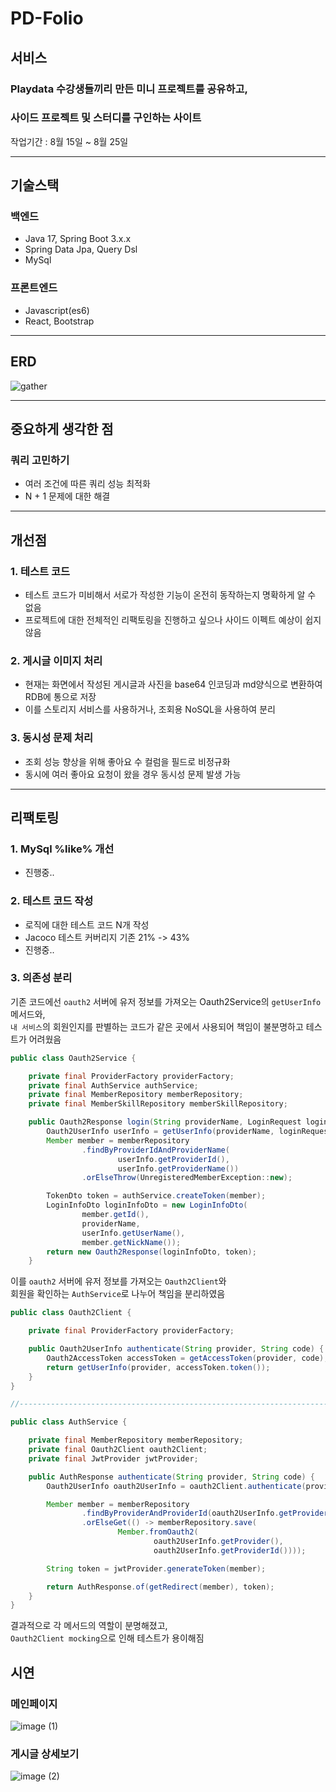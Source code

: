 # PD-Folio

## 서비스

### Playdata 수강생들끼리 만든 미니 프로젝트를 공유하고,

### 사이드 프로젝트 및 스터디를 구인하는 사이트

작업기간 : 8월 15일 ~ 8월 25일

---

## 기술스택

### 백엔드

- Java 17, Spring Boot 3.x.x
- Spring Data Jpa, Query Dsl
- MySql

### 프론트엔드

- Javascript(es6)
- React, Bootstrap

---

## ERD

![gather](https://github.com/ktk8916/pdfolio-refactoring/assets/71807768/f68790f2-86f6-42f4-bc93-c9f4b9f2bb8a)

---

## 중요하게 생각한 점

### 쿼리 고민하기

- 여러 조건에 따른 쿼리 성능 최적화
- N + 1 문제에 대한 해결

---

## 개선점

### 1. 테스트 코드

- 테스트 코드가 미비해서 서로가 작성한 기능이 온전히 동작하는지 명확하게 알 수 없음
- 프로젝트에 대한 전체적인 리팩토링을 진행하고 싶으나 사이드 이펙트 예상이 쉽지 않음

### 2. 게시글 이미지 처리

- 현재는 화면에서 작성된 게시글과 사진을 base64 인코딩과 md양식으로 변환하여 RDB에 통으로 저장
- 이를 스토리지 서비스를 사용하거나, 조회용 NoSQL을 사용하여 분리

### 3. 동시성 문제 처리

- 조회 성능 향상을 위해 좋아요 수 컬럼을 필드로 비정규화
- 동시에 여러 좋아요 요청이 왔을 경우 동시성 문제 발생 가능

---

## 리팩토링

### 1. MySql %like% 개선
 - 진행중..

### 2. 테스트 코드 작성

 - 로직에 대한 테스트 코드 N개 작성
 - Jacoco 테스트 커버리지 기존 21% -> 43%
 - 진행중..
   
### 3. 의존성 분리

기존 코드에선 `oauth2` 서버에 유저 정보를 가져오는 Oauth2Service의 `getUserInfo` 메서드와,  
`내 서비스`의 회원인지를 판별하는 코드가 같은 곳에서 사용되어 책임이 불분명하고 테스트가 어려웠음
```java
public class Oauth2Service {

    private final ProviderFactory providerFactory;
    private final AuthService authService;
    private final MemberRepository memberRepository;
    private final MemberSkillRepository memberSkillRepository;

    public Oauth2Response login(String providerName, LoginRequest loginRequest){
        Oauth2UserInfo userInfo = getUserInfo(providerName, loginRequest.accessToken());
        Member member = memberRepository
                .findByProviderIdAndProviderName(
                        userInfo.getProviderId(),
                        userInfo.getProviderName())
                .orElseThrow(UnregisteredMemberException::new);

        TokenDto token = authService.createToken(member);
        LoginInfoDto loginInfoDto = new LoginInfoDto(
                member.getId(),
                providerName,
                userInfo.getUserName(),
                member.getNickName());
        return new Oauth2Response(loginInfoDto, token);
    }
```

이를 `oauth2` 서버에 유저 정보를 가져오는 `Oauth2Client`와  
회원을 확인하는 `AuthService`로 나누어 책임을 분리하였음

```java
public class Oauth2Client {

    private final ProviderFactory providerFactory;

    public Oauth2UserInfo authenticate(String provider, String code) {
        Oauth2AccessToken accessToken = getAccessToken(provider, code);
        return getUserInfo(provider, accessToken.token());
    }
}

//-----------------------------------------------------------------------------------------------------------

public class AuthService {

    private final MemberRepository memberRepository;
    private final Oauth2Client oauth2Client;
    private final JwtProvider jwtProvider;

    public AuthResponse authenticate(String provider, String code) {
        Oauth2UserInfo oauth2UserInfo = oauth2Client.authenticate(provider, code);

        Member member = memberRepository
                .findByProviderAndProviderId(oauth2UserInfo.getProvider(), oauth2UserInfo.getProviderId())
                .orElseGet(() -> memberRepository.save(
                        Member.fromOauth2(
                                oauth2UserInfo.getProvider(),
                                oauth2UserInfo.getProviderId())));

        String token = jwtProvider.generateToken(member);

        return AuthResponse.of(getRedirect(member), token);
    }
}
```
결과적으로 각 메서드의 역할이 분명해졌고,  
`Oauth2Client mocking`으로 인해 테스트가 용이해짐

## 시연

### 메인페이지
![image (1)](https://github.com/pdfolio/server/assets/71807768/305f47b5-c57a-4310-8758-e246b71c1114)


### 게시글 상세보기
![image (2)](https://github.com/pdfolio/server/assets/71807768/bcc927ff-11e6-4024-aac0-486cbe66ab6b)

